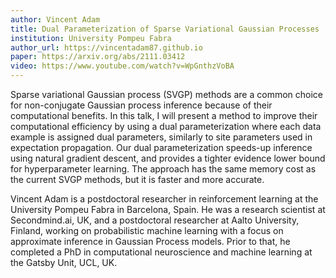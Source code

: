 ```yaml
---
author: Vincent Adam
title: Dual Parameterization of Sparse Variational Gaussian Processes
institution: University Pompeu Fabra
author_url: https://vincentadam87.github.io
paper: https://arxiv.org/abs/2111.03412
video: https://www.youtube.com/watch?v=WpGnthzVoBA
---
```


Sparse variational Gaussian process (SVGP) methods are a common choice for non-conjugate Gaussian process inference because of their computational benefits. In this talk, I will present a method to improve their computational efficiency by using a dual parameterization where each data example is assigned dual parameters, similarly to site parameters used in expectation propagation. Our dual parameterization speeds-up inference using natural gradient descent, and provides a tighter evidence lower bound for hyperparameter learning. The approach has the same memory cost as the current SVGP methods, but it is faster and more accurate. 

Vincent Adam is a postdoctoral researcher in reinforcement learning at the University Pompeu Fabra in Barcelona, Spain. 
He was a research scientist at Secondmind.ai, UK, and a postdoctoral researcher at Aalto University, Finland, working on probabilistic machine learning with a focus on approximate inference in Gaussian Process models. Prior to that, he completed a PhD in computational neuroscience and machine learning at the Gatsby Unit, UCL, UK.